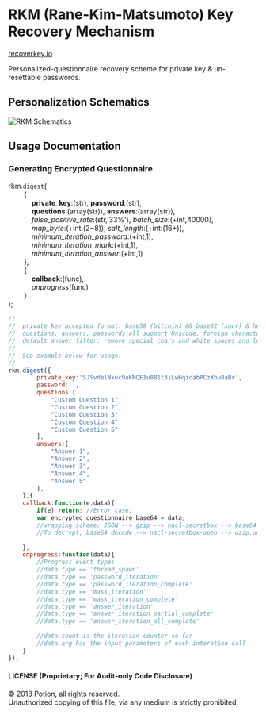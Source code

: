 # RKM (Rane-Kim-Matsumoto) Key Recovery Mechanism

[recoverkey.io](https://recoverkey.io "Potion: Recover Key")
  
Personalized-questionnaire recovery scheme for private key & un-resettable passwords.  
  
## Personalization Schematics
  
![RKM Schematics](https://xgov.s3-accelerate.amazonaws.com/potion/rkm_scheme5.png "")
  
## Usage Documentation
  
### Generating Encrypted Questionnaire

rkm.`digest`(  
&nbsp; &nbsp; &nbsp; &nbsp; {  
&nbsp; &nbsp; &nbsp; &nbsp; &nbsp; &nbsp; __private_key__:(str), __password__:(str),  
&nbsp; &nbsp; &nbsp; &nbsp; &nbsp; &nbsp; __questions__:(array(str)), __answers__:(array(str)),  
&nbsp; &nbsp; &nbsp; &nbsp; &nbsp; &nbsp; *false_positive_rate*:(str,'33%'), *batch_size*:(+int,40000),  
&nbsp; &nbsp; &nbsp; &nbsp; &nbsp; &nbsp; *map_byte*:(+int:(2~8)), *salt_length*:(+int:(16+)),  
&nbsp; &nbsp; &nbsp; &nbsp; &nbsp; &nbsp; *minimum_iteration_password*:(+int,1),  
&nbsp; &nbsp; &nbsp; &nbsp; &nbsp; &nbsp; *minimum_iteration_mark*:(+int,1),  
&nbsp; &nbsp; &nbsp; &nbsp; &nbsp; &nbsp; *minimum_iteration_answer*:(+int,1)  
&nbsp; &nbsp; &nbsp; &nbsp; },  
&nbsp; &nbsp; &nbsp; &nbsp; {  
&nbsp; &nbsp; &nbsp; &nbsp; &nbsp; &nbsp; __callback__:(func),  
&nbsp; &nbsp; &nbsp; &nbsp; &nbsp; &nbsp; *onprogress*(func)  
&nbsp; &nbsp; &nbsp; &nbsp; }  
);
  
```javascript
//
//	private_key accepted format: base58 (bitcoin) && base62 (xgov) & hex (ethereum)
//	questions, answers, passwords all support Unicode, foreign characters
// 	default answer filter: remove special chars and white spaces and lower case
// 
//	See example below for usage:
//
rkm.digest({
		private_key:'SJSvdelNkuc9aKNQE1u8B1t3iLwHqicabPCzXbu8aBr',
		password:'',
		questions:[
			"Custom Question 1",
			"Custom Question 2",
			"Custom Question 3",
			"Custom Question 4",
			"Custom Question 5"
		],
		answers:[
			"Answer 1",
			"Answer 2",
			"Answer 3",
			"Answer 4",
			"Answer 5"
		],
	},{
	callback:function(e,data){
		if(e) return; //Error case;
		var encrypted_questionnaire_base64 = data;
		//wrapping scheme: JSON --> gzip --> nacl-secretbox --> base64
		//To decrypt, base64_decode --> nacl-secretbox-open --> gzip.undo --> JSON.parse
		
	},
	onprogress:function(data){
		//Progress event types
		//data.type == 'thread_spawn'
		//data.type == 'password_iteration'
		//data.type == 'password_iteration_complete'
		//data.type == 'mask_iteration'
		//data.type == 'mask_iteration_complete'
		//data.type == 'answer_iteration'
		//data.type == 'answer_iteration_partial_complete'
		//data.type == 'answer_iteration_all_complete'
		
		//data.count is the iteration counter so far
		//data.arg has the input parameters of each interation call
	}
});

```  
    
#### LICENSE (Proprietary; For Audit-only Code Disclosure)
© 2018 Potion, all rights reserved.  
Unauthorized copying of this file, via any medium is strictly prohibited.  